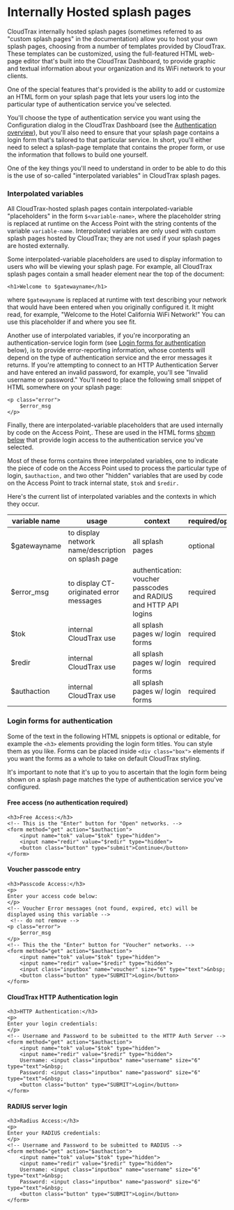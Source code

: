 # Internally Hosted splash pages

CloudTrax internally hosted splash pages (sometimes referred to as "custom splash pages" in the documentation) allow you to host your own splash pages, choosing from a number of templates provided by CloudTrax. These templates can be customized, using the  full-featured HTML web-page editor that's built into the CloudTrax Dashboard, to provide graphic and textual information about your organization and its WiFi network to your clients. 

One of the special features that's provided is the ability to add or customize an HTML form on your splash page that lets your users log into the particular type of authentication service you've selected. 

You'll choose the type of authentication service you want using the Configuration dialog in the CloudTrax Dashboard (see the [Authentication overview](./../../authentication)), but you'll also need to ensure that your splash page contains a login form that's tailored to that particular service. In short, you'll either need to select a splash-page template that contains the proper form, or use the information that follows to build one yourself.

One of the key things you'll need to understand in order to be able to do this is the use of so-called "interpolated variables" in CloudTrax splash pages.

### Interpolated variables

All CloudTrax-hosted splash pages contain interpolated-variable "placeholders" in the form  `$<variable-name>`,  where the placeholder string is replaced at runtime on the Access Point with the string contents of the variable `variable-name`. Interpolated variables are only used with custom splash pages hosted by CloudTrax; they are not used if your splash pages are hosted externally.

Some interpolated-variable placeholders are used to display information to users who will be viewing your splash page. For example, all CloudTrax splash pages contain a small header element near the top of the document:

````
<h1>Welcome to $gatewayname</h1>
````

where `$gatewayname` is replaced at runtime with text describing your network that would have been entered when you originally configured it. It might read, for example, "Welcome to the Hotel California WiFi Network!" You can use this placeholder if and where you see fit.

Another use of interpolated variables, if you're incorporating an authentication-service login form (see [Login forms for authentication](#login-forms) below), is to provide error-reporting information, whose contents will depend on the type of authentication service and the error messages it returns. If you're attempting to connect to an HTTP Authentication Server and have entered an invalid password, for example, you'll see "Invalid username or password."  You'll need to place the following small snippet of HTML somewhere on your splash page:

````
<p class="error">
    $error_msg
</p>
````

Finally, there are interpolated-variable placeholders that are used internally by code on the Access Point,. These are used in the HTML forms [shown below](#login-forms) that provide login access to the authentication service you've selected. 

Most of these forms contains three interpolated variables, one to indicate the piece of code on the Access Point used to process the particular type of login, `$authaction,` and two other "hidden" variables that are used by code on the Access Point to track internal state, `$tok` and `$redir.` 

Here's the current list of interpolated variables and the contexts in which they occur.

variable name | usage | context | required/optional
---------------- | --------------- | ----------------------- | ----------------------
$gatewayname | to display network name/description on splash page | all splash pages | optional
$error_msg | to display CT-originated error messages | authentication: voucher passcodes and RADIUS and HTTP API logins | required
$tok | internal CloudTrax use | all splash pages w/ login forms | required
$redir | internal CloudTrax use | all splash pages w/ login forms | required
$authaction | internal CloudTrax use | all splash pages w/ login forms | required

<a name="login-forms"></a>
### Login forms for authentication

Some of the text in the following HTML snippets is optional or editable, for example the `<h3>` elements providing the login form titles. You can style them as you like. Forms can be placed inside `<div class="box">` elements if you want the forms as a whole to take on default CloudTrax styling.

It's important to note that it's up to you to ascertain that the login form being shown on a splash page matches the type of authentication service you've configured.

#### Free access (no authentication required)

````
<h3>Free Access:</h3>
<!-- This is the "Enter" button for "Open" networks. -->
<form method="get" action="$authaction">
    <input name="tok" value="$tok" type="hidden"> 
    <input name="redir" value="$redir" type="hidden">
    <button class="button" type="submit">Continue</button>
</form>
````

#### Voucher passcode entry

````
<h3>Passcode Access:</h3>
<p>
Enter your access code below:
</p>
<!-- Voucher Error messages (not found, expired, etc) will be displayed using this variable -->
 <!-- do not remove -->
<p class="error">
    $error_msg
</p>
<!-- This the the "Enter" button for "Voucher" networks. -->
<form method="get" action="$authaction">
    <input name="tok" value="$tok" type="hidden">
    <input name="redir" value="$redir" type="hidden">
    <input class="inputbox" name="voucher" size="6" type="text">&nbsp;
    <button class="button" type="SUBMIT">Login</button>
</form>
````

#### CloudTrax HTTP Authentication login

````
<h3>HTTP Authentication:</h3>
<p>
Enter your login credentials:
</p>
<!-- Username and Password to be submitted to the HTTP Auth Server -->
<form method="get" action="$authaction">
    <input name="tok" value="$tok" type="hidden">
    <input name="redir" value="$redir" type="hidden">
    Username: <input class="inputbox" name="username" size="6" type="text">&nbsp;
    Password: <input class="inputbox" name="password" size="6" type="text">&nbsp;
    <button class="button" type="SUBMIT">Login</button>
</form>
````

#### RADIUS server login

````
<h3>Radius Access:</h3>
<p>
Enter your RADIUS credentials:
</p>
<!-- Username and Password to be submitted to RADIUS -->
<form method="get" action="$authaction">
    <input name="tok" value="$tok" type="hidden">
    <input name="redir" value="$redir" type="hidden">
    Username: <input class="inputbox" name="username" size="6" type="text">&nbsp;
    Password: <input class="inputbox" name="password" size="6" type="text">&nbsp;
    <button class="button" type="SUBMIT">Login</button>
</form>
````



